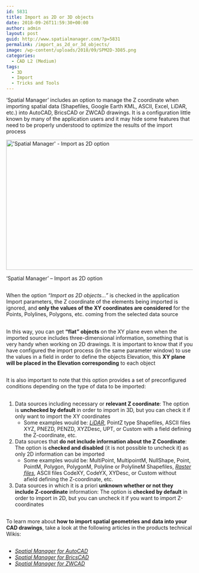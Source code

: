 ```yaml
---
id: 5831
title: Import as 2D or 3D objects
date: 2018-09-26T11:59:30+00:00
author: admin
layout: post
guid: http://www.spatialmanager.com/?p=5831
permalink: /import_as_2d_or_3d_objects/
image: /wp-content/uploads/2018/09/SPM2D-3D85.png
categories:
  - CAD L2 (Medium)
tags:
  - 3D
  - Import
  - Tricks and Tools
---
```

<p>
  &#8216;Spatial Manager&#8217; includes an option to manage the Z coordinate when importing spatial data (Shapefiles, Google Earth KML, ASCII, Excel, LiDAR, etc.) into AutoCAD, BricsCAD or ZWCAD drawings. It is a configuration little known by many of the application users and it may hide some features that need to be properly understood to optimize the results of the import process
</p>

<p>
  <!--more-->
</p>

<div>
  <a href="http://www.spatialmanager.com/wp-content/uploads/2018/09/SPM_Importas2D.png" target="_blank" rel="nofollow"><img src="http://www.spatialmanager.com/wp-content/uploads/2018/09/SPM_Importas2D-1024x576.png" alt="'Spatial Manager' - Import as 2D option" width="625" height="352" srcset="http://www.spatialmanager.com/wp-content/uploads/2018/09/SPM_Importas2D-1024x576.png 1024w, http://www.spatialmanager.com/wp-content/uploads/2018/09/SPM_Importas2D-300x169.png 300w, http://www.spatialmanager.com/wp-content/uploads/2018/09/SPM_Importas2D-768x432.png 768w, http://www.spatialmanager.com/wp-content/uploads/2018/09/SPM_Importas2D-624x351.png 624w, http://www.spatialmanager.com/wp-content/uploads/2018/09/SPM_Importas2D.png 1280w" sizes="(max-width: 625px) 100vw, 625px" /></a>
  
  <p>
    &#8216;Spatial Manager&#8217; &#8211; Import as 2D option
  </p>
</div>

<h2>
</h2>

<p>
  When the option <em>&#8220;Import as 2D objects&#8230;&#8221;</em> is checked in the application Import parameters, the Z coordinate of the elements being imported is ignored, and <strong>only the values of the XY coordinates are considered</strong> for the Points, Polylines, Polygons, etc. coming from the selected data source
</p>

<h2>
</h2>

<p>
  In this way, you can get <strong>&#8220;flat&#8221; objects</strong> on the XY plane even when the imported source includes three-dimensional information, something that is very handy when working on 2D drawings. It is important to know that if you have configured the import process (in the same parameter window) to use the values in a field in order to define the objects Elevation, this <strong>XY plane will be placed in the Elevation corresponding</strong> to each object
</p>

<h2>
</h2>

<p>
  It is also important to note that this option provides a set of preconfigured conditions depending on the type of data to be imported:
</p>

<h2>
</h2>

<ol>
  <li>
    Data sources including necessary or <strong>relevant Z coordinate</strong>: The option is <strong>unchecked by default</strong> in order to import in 3D, but you can check it if only want to import the XY coordinates <ul>
      <li>
        Some examples would be: <a href="http://www.spatialmanager.com/importing-lidar-data/" target="_blank" rel="nofollow"><span><em>LiDAR</em></span></a>, PointZ type Shapefiles, ASCII files XYZ, PNEZD, PENZD, XYZDesc, UPT, or Custom with a field defining the Z-coordinate, etc.
      </li>
    </ul>
  </li>
  
  <li>
    Data sources that <strong>do not include information about the Z Coordinate</strong>: The option is <strong>checked and disabled</strong> (it is not possible to uncheck it) as only 2D information can be imported <ul>
      <li>
        Some examples would be: MultiPoint, MultipointM, NullShape, Point, PointM, Polygon, PolygonM, Polyline or PolylineM Shapefiles, <a href="http://www.spatialmanager.com/importing-geo-referenced-raster-images/" target="_blank" rel="nofollow"><span><em>Raster files</em></span></a>, ASCII files CodeXY, CodeYX, XYDesc, or Custom without  afield defining the Z-coordinate, etc.
      </li>
    </ul>
  </li>
  
  <li>
    Data sources in which it is a priori <strong>unknown whether or not they include Z-coordinate</strong> information: The option is <strong>checked by default</strong> in order to import in 2D, but you can uncheck it if you want to import Z-coordinates
  </li>
</ol>

<h2>
</h2>

<h2>
</h2>

<p>
  To learn more about <b>how to import spatial geometries and data into your CAD drawings</b>, take a look at the following articles in the products technical Wikis:
</p>

<h2>
</h2>

<ul>
  <li>
    <span><em><span><a href="http://wiki.spatialmanager.com/index.php/Spatial_Manager%E2%84%A2_for_AutoCAD_-_FAQs:_Import#How_can_I_Import_spatial_Features_as_AutoCAD_Objects.3F" target="_blank" rel="nofollow">Spatial Manager for AutoCAD</a></span></em></span>
  </li>
  <li>
    <span><em><span><a href="http://wiki.spatialmanager.com/index.php/Spatial_Manager%E2%84%A2_for_BricsCAD_-_FAQs:_Import#How_can_I_Import_spatial_Features_as_BricsCAD_Entities.3F" target="_blank" rel="nofollow">Spatial Manager for BricsCAD</a></span></em></span>
  </li>
  <li>
    <span><em><span><a href="http://wiki.spatialmanager.com/index.php/Spatial_Manager%E2%84%A2_for_ZWCAD_-_FAQs:_Import#How_can_I_Import_spatial_Features_as_ZWCAD_Entities.3F" target="_blank" rel="nofollow">Spatial Manager for ZWCAD</a></span></em></span>
  </li>
</ul>
